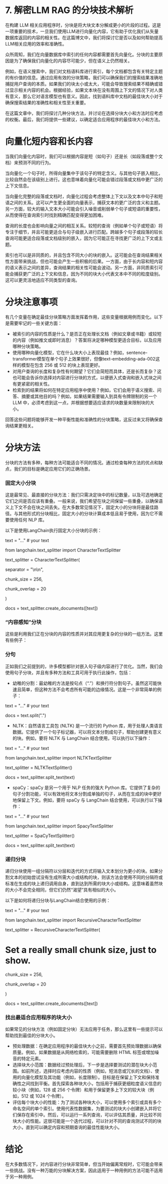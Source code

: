 # 7. 解密LLM RAG 的分块技术解析

在构建 LLM 相关应用程序时，分块是将大块文本分解成更小的片段的过程。这是一项重要的技术，一旦我们使用LLM进行向量化内容，它有助于优化我们从矢量数据库返回的内容的相关性。在这篇博文中，我们将探讨它是否以及如何帮助提高LLM相关应用的效率和准确性。

众所周知，我们在向量数据库中索引的任何内容都需要首先向量化。分块的主要原因是为了确保我们向量化的内容尽可能少，但在语义上仍然相关。

例如，在语义搜索中，我们对文档语料库进行索引，每个文档都包含有关特定主题的有价值的信息。通过应用有效的分块策略，我们可以确保我们的搜索结果准确地捕捉用户查询的本质。如果我们的块太小或太大，可能会导致搜索结果不精确或错过显示相关内容的机会。根据经验，如果文本块在没有周围上下文的情况下对人类有意义，那么它对语言模型也有意义。因此，找到语料库中文档的最佳块大小对于确保搜索结果的准确性和相关性至关重要。

在这篇文章中，我们将探讨几种分块方法，并讨论在选择分块大小和方法时应考虑的权衡。最后，我们将提供一些建议，以确定适合应用程序的最佳块大小和方法。

# 向量化短内容和长内容

当我们向量化内容时，我们可以根据内容是短（如句子）还是长（如段落或整个文档）来预测不同的行为。

当向量化一个句子时，所得向量集中于该句子的特定含义。与其他句子嵌入相比，比较自然会在该级别上进行。这也意味着向量化可能会错过段落或文档中更广泛的上下文信息。

当向量化完整的段落或文档时，向量化过程会考虑整体上下文以及文本中句子和短语之间的关系。这可以产生更全面的向量表示，捕获文本的更广泛的含义和主题。另一方面，较大的输入文本大小可能会引入噪音或削弱单个句子或短语的重要性，从而使得在查询索引时找到精确匹配变得更加困难。

查询的长度也会影响向量之间的相互关系。较短的查询（例如单个句子或短语）将专注于细节，并且可能更适合与句子级嵌入进行匹配。跨越多个句子或段落的较长查询可能更适合段落或文档级别的嵌入，因为它可能正在寻找更广泛的上下文或主题。

索引也可以是非同质的，并且包含不同大小的块的嵌入。这可能会在查询结果相关性方面带来挑战，但也可能会产生一些积极的后果。一方面，由于长内容和短内容的语义表示之间的差异，查询结果的相关性可能会波动。另一方面，非同质索引可能会捕获更广泛的上下文和信息，因为不同的块大小代表文本中不同的粒度级别。这可以更灵活地适应不同类型的查询。

# 分块注意事项

有几个变量在确定最佳分块策略方面发挥着作用，这些变量根据用例而变化。以下是需要牢记的一些关键方面：

- 被索引的内容的性质是什么？是否正在处理长文档（例如文章或书籍）或较短的内容（例如推文或即时消息）？答案将决定哪种模型更适合目标，以及应用哪种分块策略。
- 使用哪种向量化模型，它在什么块大小上表现最佳？例如，sentence-transformer模型在单个句子上效果很好，但像text-embedding-ada-002这样的模型在包含 256 或 512 的块上表现更好。
- 对用户查询的长度和复杂性有何期望？它们会简短而具体，还是长而复杂？这也可能会告诉你选择对内容进行分块的方式，以便嵌入式查询和嵌入式块之间有更紧密的相关性。
- 检索到的结果将如何在特定应用程序中使用？例如，它们会用于语义搜索、问答、摘要或其他目的吗？例如，如果结果需要输入到具有令牌限制的另一个 LLM 中，必须考虑到这一点，并根据想要适应请求的块数量来限制块的大小。

回答这些问题将能够开发一种平衡性能和准确性的分块策略，这反过来又将确保查询结果更相关。

# 分块方法

分块的方法有多种，每种方法可能适合不同的情况。通过检查每种方法的优点和缺点，我们的目标是确定应用它们的正确场景。

### 固定大小分块

这是最常见、最直接的分块方法：我们只需决定块中的标记数量，以及可选地确定它们之间是否应该有重叠。一般来说，我们希望在块之间保留一些重叠，以确保语义上下文不会在块之间丢失。在大多数常见情况下，固定大小的分块将是最佳路径。与其他形式的分块相比，固定大小的分块计算成本低且易于使用，因为它不需要使用任何 NLP 库。

以下是使用LangChain执行固定大小分块的示例：

text = "..." # your text

from langchain.text_splitter import CharacterTextSplitter

text_splitter = CharacterTextSplitter(

separator = "\n\n",

chunk_size = 256,

chunk_overlap  = 20

)

docs = text_splitter.create_documents([text])

### “内容感知”分块

这些是利用我们正在分块的内容的性质并对其应用更复杂的分块的一组方法。这里有些例子：

### 分句

正如我们之前提到的，许多模型都针对嵌入句子级内容进行了优化。当然，我们会使用句子分块，并且有多种方法和工具可用于执行此操作，包括：

- 幼稚的分割：最幼稚的方法是按句点（“.”）和换行符分割句子。虽然这可能快速且简单，但这种方法不会考虑所有可能的边缘情况。这是一个非常简单的例子：

text = "..." # your text

docs = text.split(".")

- NLTK：自然语言工具包 (NLTK) 是一个流行的 Python 库，用于处理人类语言数据。它提供了一个句子标记器，可以将文本分割成句子，帮助创建更有意义的块。例如，要将 NLTK 与 LangChain 结合使用，可以执行以下操作：

text = "..." # your text

from langchain.text_splitter import NLTKTextSplitter

text_splitter = NLTKTextSplitter()

docs = text_splitter.split_text(text)

- spaCy：spaCy 是另一个用于 NLP 任务的强大 Python 库。它提供了复杂的句子分割功能，可以有效地将文本分割成单独的句子，从而在生成的块中更好地保留上下文。例如，要将 spaCy 与 LangChain 结合使用，可以执行以下操作：

text = "..." # your text

from langchain.text_splitter import SpacyTextSplitter

text_splitter = SpaCyTextSplitter()

docs = text_splitter.split_text(text)

### 递归分块

递归分块使用一组分隔符以分层和迭代的方式将输入文本划分为更小的块。如果分割文本的初始尝试没有生成所需大小或结构的块，则该方法会使用不同的分隔符或标准在生成的块上递归调用自身，直到达到所需的块大小或结构。这意味着虽然块的大小不会完全相同，但它们仍然“渴望”具有相似的大小。

以下是如何将递归分块与LangChain结合使用的示例：

text = "..." # your text

from langchain.text_splitter import RecursiveCharacterTextSplitter

text_splitter = RecursiveCharacterTextSplitter(

# Set a really small chunk size, just to show.

chunk_size = 256,

chunk_overlap  = 20

)

docs = text_splitter.create_documents([text])

### 找出最适合应用程序的块大小

如果常见的分块方法（例如固定分块）无法应用于任务，那么这里有一些提示可以帮助找到最佳的分块大小。

- 预处理数据：在确定应用程序的最佳块大小之前，需要首先预处理数据以确保质量。例如，如果数据是从网络检索的，可能需要删除 HTML 标签或增加噪音的特定元素。
- 选择块大小范围：数据经过预处理后，下一步是选择要测试的潜在块大小范围。如前所述，选择时应考虑内容的性质（例如，短消息或冗长的文档）、使用的向量化模型及其功能（例如，长度限制）。目标是在保留上下文和保持准确性之间找到平衡。首先探索各种块大小，包括用于捕获更细粒度语义信息的较小块（例如，128 或 256 个令牌）和用于保留更多上下文的较大块（例如，512 或 1024 个令牌）。
- 评估每个块大小的性能：为了测试各种块大小，可以使用多个索引或具有多个命名空间的单个索引。使用代表性数据集，为要测试的块大小创建嵌入并将它们保存在索引中。然后，可以运行一系列查询，可以评估其质量，并比较不同块大小的性能。这很可能是一个迭代过程，可以针对不同的查询测试不同的块大小，直到可以确定内容和预期查询的最佳性能块大小。

# 结论

在大多数情况下，对内容进行分块非常简单，但当开始偏离常规时，它可能会带来一些挑战。没有一种万能的分块解决方案，因此适用于一种用例的方法可能不适用于另一种用例。